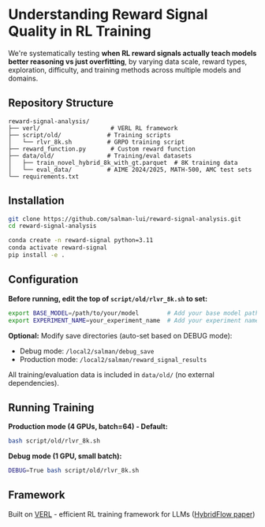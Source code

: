 # Understanding Reward Signal Quality in RL Training

We're systematically testing **when RL reward signals actually teach models better reasoning vs just overfitting**, by varying data scale, reward types, exploration, difficulty, and training methods across multiple models and domains.

## Repository Structure

```
reward-signal-analysis/
├── verl/                    # VERL RL framework
├── script/old/             # Training scripts
│   └── rlvr_8k.sh          # GRPO training script
├── reward_function.py       # Custom reward function
├── data/old/               # Training/eval datasets
│   ├── train_novel_hybrid_8k_with_gt.parquet  # 8K training data
│   └── eval_data/          # AIME 2024/2025, MATH-500, AMC test sets
└── requirements.txt
```

## Installation

```bash
git clone https://github.com/salman-lui/reward-signal-analysis.git
cd reward-signal-analysis

conda create -n reward-signal python=3.11
conda activate reward-signal
pip install -e .
```

## Configuration

**Before running, edit the top of `script/old/rlvr_8k.sh` to set:**

```bash
export BASE_MODEL=/path/to/your/model        # Add your base model path
export EXPERIMENT_NAME=your_experiment_name  # Add your experiment name
```

**Optional:** Modify save directories (auto-set based on DEBUG mode):
- Debug mode: `/local2/salman/debug_save`
- Production mode: `/local2/salman/reward_signal_results`

All training/evaluation data is included in `data/old/` (no external dependencies).

## Running Training

**Production mode (4 GPUs, batch=64) - Default:**
```bash
bash script/old/rlvr_8k.sh
```

**Debug mode (1 GPU, small batch):**
```bash
DEBUG=True bash script/old/rlvr_8k.sh
```

## Framework

Built on [VERL](https://github.com/volcengine/verl) - efficient RL training framework for LLMs ([HybridFlow paper](https://arxiv.org/abs/2409.19256v2))